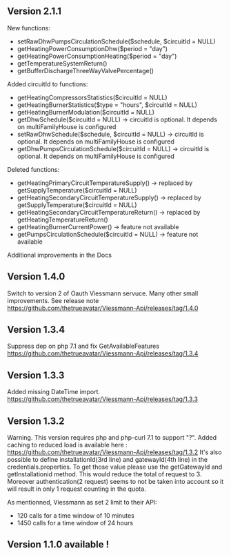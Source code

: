 Version 2.1.1
-------------- 
New functions:
* setRawDhwPumpsCirculationSchedule($schedule, $circuitId = NULL)
* getHeatingPowerConsumptionDhw($period = "day")
* getHeatingPowerConsumptionHeating($period = "day")
* getTemperatureSystemReturn()
* getBufferDischargeThreeWayValvePercentage()

Added circuitId to functions:
* getHeatingCompressorsStatistics($circuitId = NULL)
* getHeatingBurnerStatistics($type = "hours", $circuitId = NULL)
* getHeatingBurnerModulation($circuitId = NULL)
* getDhwSchedule($circuitId = NULL)                 -> circuitId is optional. It depends on multiFamilyHouse is configured
* setRawDhwSchedule($schedule, $circuitId = NULL)   -> circuitId is optional. It depends on multiFamilyHouse is configured
* getDhwPumpsCirculationSchedule($circuitId = NULL) -> circuitId is optional. It depends on multiFamilyHouse is configured

Deleted functions: 
* getHeatingPrimaryCircuitTemperatureSupply()       -> replaced by getSupplyTemperature($circuitId = NULL)
* getHeatingSecondaryCircuitTemperatureSupply()     -> replaced by getSupplyTemperature($circuitId = NULL)
* getHeatingSecondaryCircuitTemperatureReturn()     -> replaced by getHeatingTemperatureReturn()
* getHeatingBurnerCurrentPower()                    -> feature not available
* getPumpsCirculationSchedule($circuitId = NULL)    -> feature not available

Additional improvements in the Docs

Version 1.4.0
--------------
Switch to version 2 of Oauth Viessmann servuce. Many other small improvements. See release note https://github.com/thetrueavatar/Viessmann-Api/releases/tag/1.4.0

Version 1.3.4
--------------
Suppress dep on php 7.1 and fix  GetAvailableFeatures https://github.com/thetrueavatar/Viessmann-Api/releases/tag/1.3.4

Version 1.3.3
--------------

Added missing DateTime import.
https://github.com/thetrueavatar/Viessmann-Api/releases/tag/1.3.3

Version 1.3.2
--------------
Warning. This version requires php and php-curl 7.1 to support "?".
Added caching to reduced load is available here : https://github.com/thetrueavatar/Viessmann-Api/releases/tag/1.3.2
It's also possible to define installationId(3rd line) and gatewayId(4th line) in the credentials.properties.
To get those value please use the getGatewayId and getInstallationid method.
This would reduce the total of request to 3. Moreover authentication(2 request) seems to not be taken into account so it will result in only 1 request counting in the quota.

As mentionned, Viessmann as set 2 limit to their API:
* 120 calls for a time window of 10 minutes
* 1450 calls for a time window of 24 hours



Version 1.1.0 available !
-------------------------